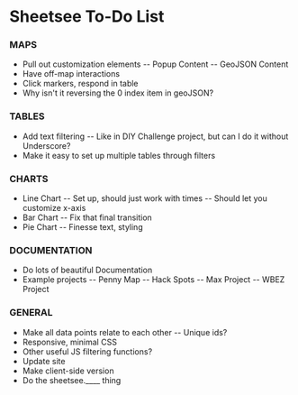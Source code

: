# Sheetsee To-Do List

### MAPS
- Pull out customization elements
-- Popup Content
-- GeoJSON Content
- Have off-map interactions
- Click markers, respond in table
- Why isn't it reversing the 0 index item in geoJSON?

### TABLES
- Add text filtering
-- Like in DIY Challenge project, but can I do it without Underscore?
- Make it easy to set up multiple tables through filters

### CHARTS
- Line Chart
-- Set up, should just work with times
-- Should let you customize x-axis
- Bar Chart
-- Fix that final transition
- Pie Chart
-- Finesse text, styling

### DOCUMENTATION
- Do lots of beautiful Documentation
- Example projects
-- Penny Map
-- Hack Spots
-- Max Project
-- WBEZ Project

### GENERAL
- Make all data points relate to each other
-- Unique ids?	
- Responsive, minimal CSS
- Other useful JS filtering functions?
- Update site
- Make client-side version
- Do the sheetsee.____ thing
